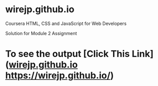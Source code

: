 # wirejp.github.io

Coursera HTML, CSS and JavaScript for Web Developers

Solution for Module 2 Assignment

# To see the output [Click This Link](<a href="https://wirejp.github.io/" target="_blank">wirejp.github.io</a>  https://wirejp.github.io/)

